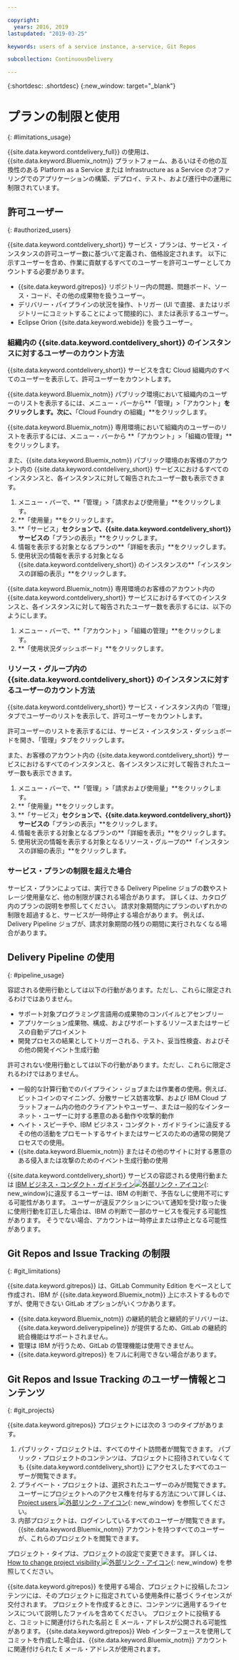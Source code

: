 ```yaml
---

copyright:
  years: 2016, 2019
lastupdated: "2019-03-25"

keywords: users of a service instance, a-service, Git Repos

subcollection: ContinuousDelivery

---
```


{:shortdesc: .shortdesc}
{:new_window: target="_blank"}

# プランの制限と使用
{: #limitations_usage}

{{site.data.keyword.contdelivery_full}} の使用は、{{site.data.keyword.Bluemix_notm}} プラットフォーム、あるいはその他の互換性のある Platform as a Service または Infrastructure as a Service のオファリングでのアプリケーションの構築、デプロイ、テスト、および進行中の運用に制限されています。

## 許可ユーザー
{: #authorized_users}

{{site.data.keyword.contdelivery_short}} サービス・プランは、サービス・インスタンスの許可ユーザー数に基づいて定義され、価格設定されます。 以下に示すユーザーを含め、作業に貢献するすべてのユーザーを許可ユーザーとしてカウントする必要があります。

 * {{site.data.keyword.gitrepos}} リポジトリー内の問題、問題ボード、ソース・コード、その他の成果物を扱うユーザー。
 * デリバリー・パイプラインの状況を操作、トリガー (UI で直接、またはリポジトリーにコミットすることによって間接的に)、または表示するユーザー。
 * Eclipse Orion {{site.data.keyword.webide}} を扱うユーザー。

### 組織内の {{site.data.keyword.contdelivery_short}} のインスタンスに対するユーザーのカウント方法

{{site.data.keyword.contdelivery_short}} サービスを含む Cloud 組織内のすべてのユーザーを表示して、許可ユーザーをカウントします。

{{site.data.keyword.Bluemix_notm}} パブリック環境において組織内のユーザーのリストを表示するには、メニュー・バーから**「管理」>「アカウント」**をクリックします。次に、**「Cloud Foundry の組織」**をクリックします。

{{site.data.keyword.Bluemix_notm}} 専用環境において組織内のユーザーのリストを表示するには、メニュー・バーから **「アカウント」>「組織の管理」**をクリックします。

また、{{site.data.keyword.Bluemix_notm}} パブリック環境のお客様のアカウント内の {{site.data.keyword.contdelivery_short}} サービスにおけるすべてのインスタンスと、各インスタンスに対して報告されたユーザー数も表示できます。

1. メニュー・バーで、**「管理」>「請求および使用量」**をクリックします。
2. **「使用量」**をクリックします。
3. **「サービス」**セクションで、{{site.data.keyword.contdelivery_short}} サービスの**「プランの表示」**をクリックします。
4. 情報を表示する対象となるプランの**「詳細を表示」**をクリックします。
5. 使用状況の情報を表示する対象となる {{site.data.keyword.contdelivery_short}} のインスタンスの**「インスタンスの詳細の表示」**をクリックします。

{{site.data.keyword.Bluemix_notm}} 専用環境のお客様のアカウント内の {{site.data.keyword.contdelivery_short}} サービスにおけるすべてのインスタンスと、各インスタンスに対して報告されたユーザー数を表示するには、以下のようにします。

1. メニュー・バーで、**「アカウント」>「組織の管理」**をクリックします。
2. **「使用状況ダッシュボード」**をクリックします。

### リソース・グループ内の {{site.data.keyword.contdelivery_short}} のインスタンスに対するユーザーのカウント方法

{{site.data.keyword.contdelivery_short}} サービス・インスタンス内の「管理」タブでユーザーのリストを表示して、許可ユーザーをカウントします。

許可ユーザーのリストを表示するには、サービス・インスタンス・ダッシュボードを開き、「管理」タブをクリックします。

また、お客様のアカウント内の {{site.data.keyword.contdelivery_short}} サービスにおけるすべてのインスタンスと、各インスタンスに対して報告されたユーザー数も表示できます。

1. メニュー・バーで、**「管理」>「請求および使用量」**をクリックします。
2. **「使用量」**をクリックします。
3. **「サービス」**セクションで、{{site.data.keyword.contdelivery_short}} サービスの**「プランの表示」**をクリックします。
4. 情報を表示する対象となるプランの**「詳細を表示」**をクリックします。
5. 使用状況の情報を表示する対象となるリソース・グループの**「インスタンスの詳細の表示」**をクリックします。

### サービス・プランの制限を超えた場合

サービス・プランによっては、実行できる Delivery Pipeline ジョブの数やストレージ使用量など、他の制限が課される場合があります。 詳しくは、カタログ内のプランの説明を参照してください。 請求対象期間内にプランのいずれかの制限を超過すると、サービスが一時停止する場合があります。 例えば、Delivery Pipeline ジョブが、請求対象期間の残りの期間に実行されなくなる場合があります。

## Delivery Pipeline の使用
{: #pipeline_usage}

容認される使用行動としては以下の行動があります。ただし、これらに限定されるわけではありません。

* サポート対象プログラミング言語用の成果物のコンパイルとアセンブリー
* アプリケーション成果物、構成、およびサポートするリソースまたはサービスの自動デプロイメント
* 開発プロセスの結果としてトリガーされる、テスト、妥当性検査、およびその他の開発イベント生成行動

許可されない使用行動としては以下の行動があります。ただし、これらに限定されるわけではありません。

* 一般的な計算行動でのパイプライン・ジョブまたは作業者の使用。例えば、ビットコインのマイニング、分散サービス妨害攻撃、および IBM Cloud プラットフォーム内の他のクライアントやユーザー、または一般的なインターネット・ユーザーに対する悪意のある動作や攻撃的動作
* ヘイト・スピーチや、IBM ビジネス・コンダクト・ガイドラインに違反するその他の活動をプロモートするサイトまたはサービスのための通常の開発プロセスでの使用。
* {{site.data.keyword.Bluemix_notm}} またはその他のサイトに対する悪意のある侵入または攻撃のためのイベント生成行動の使用

{{site.data.keyword.contdelivery_short}} サービスの容認される使用行動または [IBM ビジネス・コンダクト・ガイドライン![外部リンク・アイコン](../../icons/launch-glyph.svg "外部リンク・アイコン")](https://www.ibm.com/investor/governance/business-conduct-guidelines.html){: new_window}に違反するユーザーは、IBM の判断で、予告なしに使用不可にする可能性があります。 ユーザーが違反アクションについて通知を受け取った後に使用行動を訂正した場合は、IBM の判断で一部のサービスを復元する可能性があります。 そうでない場合、アカウントは一時停止または停止となる可能性があります。

## Git Repos and Issue Tracking の制限
{: #git_limitations}

{{site.data.keyword.gitrepos}} は、GitLab Community Edition をベースとして作成され、IBM が {{site.data.keyword.Bluemix_notm}} 上にホストするものですが、使用できない GitLab オプションがいくつかあります。

 * {{site.data.keyword.Bluemix_notm}} の継続的統合と継続的デリバリーは、{{site.data.keyword.deliverypipeline}} が提供するため、GitLab の継続的統合機能はサポートされません。
 * 管理は IBM が行うため、GitLab の管理機能は使用できません。
 * {{site.data.keyword.gitrepos}} をフルに利用できない場合があります。

## Git Repos and Issue Tracking のユーザー情報とコンテンツ
{: #git_projects}

{{site.data.keyword.gitrepos}} プロジェクトには次の 3 つのタイプがあります。

  1. パブリック・プロジェクトは、すべてのサイト訪問者が閲覧できます。 パブリック・プロジェクトのコンテンツは、プロジェクトに招待されていなくても {{site.data.keyword.contdelivery_short}} にアクセスしたすべてのユーザーが閲覧できます。
  2. プライベート・プロジェクトは、選択されたユーザーのみが閲覧できます。 ユーザーにプロジェクトへのアクセス権を付与する方法について詳しくは、[Project users ![外部リンク・アイコン](../../icons/launch-glyph.svg "外部リンク・アイコン")](https://git.ng.bluemix.net/help/workflow/add-user/add-user.md){: new_window} を参照してください。
  3. 内部プロジェクトは、ログインしているすべてのユーザーが閲覧できます。 {{site.data.keyword.Bluemix_notm}} アカウントを持つすべてのユーザーが、これらのプロジェクトを閲覧できます。

プロジェクト・タイプは、プロジェクトの設定で変更できます。 詳しくは、[How to change project visibility ![外部リンク・アイコン](../../icons/launch-glyph.svg "外部リンク・アイコン")](https://git.ng.bluemix.net/help/public_access/public_access#how-to-change-project-visibility){: new_window} を参照してください。

{{site.data.keyword.gitrepos}} を使用する場合、プロジェクトに投稿したコンテンツには、そのプロジェクトに指定されている使用条件に基づくライセンスが交付されます。 プロジェクトを作成するときに、コンテンツに適用するライセンスについて説明したファイルを含めてください。 プロジェクトに投稿すると、コミットに関連付けられた名前と E メール・アドレスが公開される可能性があります。 {{site.data.keyword.gitrepos}} Web インターフェースを使用してコミットを作成した場合は、{{site.data.keyword.Bluemix_notm}} アカウントに関連付けられた E メール・アドレスが使用されます。

<!-- ###Privacy with Git Repos and Issue Tracking profiles -->

<!-- A few features of {{site.data.keyword.gitrepos}} require the use of a profile page that publicly displays information that you provide. You give IBM the following permissions: -->

  <!-- a. Make the information in your profile&mdash;such as your name, email, picture, bio, social media links, and user activity&mdash;visible to other users of the service. -->

  <!-- b. Publicly disclose your name and other public information and activities that are associated with your use of the service, or otherwise publicize the fact that you are a user of the service, without any further notice to you. -->

<!-- The email address that is associated with your profile page is derived from your {{site.data.keyword.Bluemix_notm}} account details. To modify the email address that is displayed on your profile page, modify your {{site.data.keyword.Bluemix_notm}} account. -->

<!-- ## Deprecated services
{: #deprecated_services} -->

<!--{{site.data.keyword.trackplan}} and {{site.data.keyword.deliverypipeline}} Classic, which are part of IBM Bluemix {{site.data.keyword.jazzhub_short}} (JazzHub), are being retired. For more information, see [Track & Plan Retirement ![External link icon](../../icons/launch-glyph.svg "External link icon")](https://www.ibm.com/blogs/bluemix/2017/04/track-plan-retirement/){: new_window} and [Delivery Pipeline Retirement ![External link icon](../../icons/launch-glyph.svg "External link icon")](https://www.ibm.com/blogs/bluemix/2017/04/delivery-pipeline-retirement/){: new_window}. -->

<!-- Starting on May 25, no new JazzHub projects can be created. Through automatic rolling upgrades, JazzHub projects will be upgraded to {{site.data.keyword.contdelivery_short}} toolchains. The JazzHub site will be removed from service in early July. For more information about the upgrade, see [Upgrading JazzHub project to Bluemix Continuous Delivery toolchains ![External link icon](../../icons/launch-glyph.svg "External link icon")](https://developer.ibm.com/devops-services/2017/4/18/upgrading-jazzhub-projects-bluemix-continuous-delivery-toolchains/){: new_window} -->
